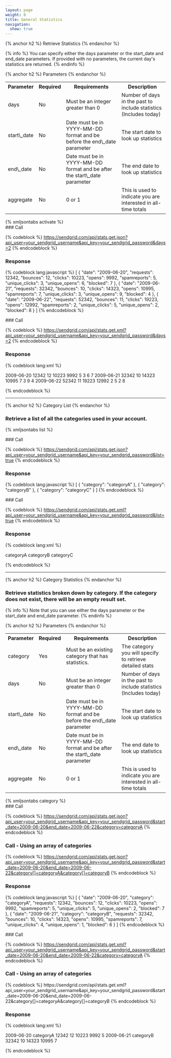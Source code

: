 ```yaml
---
layout: page
weight: 0
title: General Statistics
navigation:
  show: true
---
```


{% anchor h2 %} Retrieve Statistics {% endanchor %}
 
{% info %} You can specify either the days parameter or the start\_date and end\_date parameters. If provided with no parameters, the current day's statistics are returned. {% endinfo %}
 
{% anchor h2 %} Parameters {% endanchor %}


<table markdown="1" class="table table-bordered table-striped">
<tbody markdown="1">
<tr markdown="1">
<th markdown="1">
Parameter

</th>
<th markdown="1">
Required

</th>
<th markdown="1">
Requirements

</th>
<th markdown="1">
Description

</th>
</tr>
<tr markdown="1">
<td markdown="1">
days

</td>
<td markdown="1">
No

</td>
<td markdown="1">
Must be an integer greater than 0

</td>
<td markdown="1">
Number of days in the past to include statistics (Includes today)

</td>
</tr>
<tr markdown="1">
<td markdown="1">
start\_date

</td>
<td markdown="1">
No

</td>
<td markdown="1">
Date must be in YYYY-MM-DD format and be before the end\_date parameter

</td>
<td markdown="1">
The start date to look up statistics

</td>
</tr>
<tr markdown="1">
<td markdown="1">
end\_date

</td>
<td markdown="1">
No

</td>
<td markdown="1">
Date must be in YYYY-MM-DD format and be after the start\_date parameter

</td>
<td markdown="1">
The end date to look up statistics

</td>
</tr>
<tr markdown="1">
<td markdown="1">
aggregate

</td>
<td markdown="1">
No

</td>
<td markdown="1">
0 or 1

</td>
<td markdown="1">
This is used to indicate you are interested in all-time totals

</td>
</tr>
</tbody>
</table>
{% xmljsontabs activate %}

<div markdown="1" class="tab-content">
<div markdown="1" class="tab-pane active" id="activate-json">
### Call



{% codeblock %}
https://sendgrid.com/api/stats.get.json?api_user=your_sendgrid_username&api_key=your_sendgrid_password&days=2
{% endcodeblock %}
<h3>Response</h3>

{% codeblock lang:javascript %}
[
  {
    "date": "2009-06-20",
    "requests": 12342,
    "bounces": 12,
    "clicks": 10223,
    "opens": 9992,
    "spamreports": 5,
    "unique_clicks": 3,
    "unique_opens": 6,
    "blocked": 7
  },
  {
    "date": "2009-06-21",
    "requests": 32342,
    "bounces": 10,
    "clicks": 14323,
    "opens": 10995,
    "spamreports": 7,
    "unique_clicks": 3,
    "unique_opens": 9,
    "blocked": 4
  },
  {
    "date": "2009-06-22",
    "requests": 52342,
    "bounces": 11,
    "clicks": 19223,
    "opens": 12992,
    "spamreports": 2,
    "unique_clicks": 5,
    "unique_opens": 2,
    "blocked": 8
  }
]
{% endcodeblock %}




</div>
<div markdown="1" class="tab-pane" id="activate-xml">
### Call



{% codeblock %}
https://sendgrid.com/api/stats.get.xml?api_user=your_sendgrid_username&api_key=your_sendgrid_password&days=2
{% endcodeblock %}
<h3>Response</h3>
	
{% codeblock lang:xml %}
<?xml version="1.0" encoding="ISO-8859-1"?>

<stats>
   <day>
      <date>2009-06-20</date>
      <requests>12342</requests>
      <bounces>12</bounces>
      <clicks>10223</clicks>
      <opens>9992</opens>
      <spamreports>5</spamreports>
      <unique_clicks>3</unique_clicks>
      <unique_opens>6</unique_opens>
      <blocked>7</blocked>
   </day>
   <day>
      <date>2009-06-21</date>
      <requests>32342</requests>
      <bounces>10</bounces>
      <clicks>14323</clicks>
      <opens>10995</opens>
      <spamreports>7</spamreports>
      <unique_clicks>3</unique_clicks>
      <unique_opens>9</unique_opens>
      <blocked>4</blocked>
   </day>
   <day>
      <date>2009-06-22</date>
      <requests>52342</requests>
      <bounces>11</bounces>
      <clicks>19223</clicks>
      <opens>12992</opens>
      <spamreports>2</spamreports>
      <unique_clicks>5</unique_clicks>
      <unique_opens>2</unique_opens>
      <blocked>8</blocked>
   </day>
</stats>

{% endcodeblock %}




</div>
</div>

* * * * *


{% anchor h2 %} Category List {% endanchor %}


### Retrieve a list of all the categories used in your account.

{% xmljsontabs list %}

<div markdown="1" class="tab-content">
<div markdown="1" class="tab-pane active" id="list-json">
### Call



{% codeblock %}
https://sendgrid.com/api/stats.get.json?api_user=your_sendgrid_username&api_key=your_sendgrid_password&list=true
{% endcodeblock %}
<h3>Response</h3>

{% codeblock lang:javascript %}
[
  {
    "category": "categoryA"
  },
  {
    "category": "categoryB"
  },
  {
    "category": "categoryC"
  }
]
{% endcodeblock %}




</div>
<div markdown="1" class="tab-pane" id="list-xml">
### Call



{% codeblock %}
https://sendgrid.com/api/stats.get.xml?api_user=your_sendgrid_username&api_key=your_sendgrid_password&list=true
{% endcodeblock %}
<h3>Response</h3>

{% codeblock lang:xml %}
<?xml version="1.0" encoding="ISO-8859-1"?>

<categories>
   <category>categoryA</category>
   <category>categoryB</category>
   <category>categoryC</category>
</categories>

{% endcodeblock %}




</div>
</div>

* * * * *


{% anchor h2 %} Category Statistics {% endanchor %}


### Retrieve statistics broken down by category. If the category does not exist, there will be an empty result set.


{% info %} Note that you can use either the days parameter or the start\_date and end\_date parameter. {% endinfo %}
 
{% anchor h2 %} Parameters {% endanchor %}


<table markdown="1" class="table table-bordered table-striped">
<tbody markdown="1">
<tr markdown="1">
<th markdown="1">
Parameter

</th>
<th markdown="1">
Required

</th>
<th markdown="1">
Requirements

</th>
<th markdown="1">
Description

</th>
</tr>
<tr markdown="1">
<td markdown="1">
category

</td>
<td markdown="1">
Yes

</td>
<td markdown="1">
Must be an existing category that has statistics.

</td>
<td markdown="1">
The category you will specify to retrieve detailed stats

</td>
</tr>
<tr markdown="1">
<td markdown="1">
days

</td>
<td markdown="1">
No

</td>
<td markdown="1">
Must be an integer greater than 0

</td>
<td markdown="1">
Number of days in the past to include statistics (Includes today)

</td>
</tr>
<tr markdown="1">
<td markdown="1">
start\_date

</td>
<td markdown="1">
No

</td>
<td markdown="1">
Date must be in YYYY-MM-DD format and be before the end\_date parameter

</td>
<td markdown="1">
The start date to look up statistics

</td>
</tr>
<tr markdown="1">
<td markdown="1">
end\_date

</td>
<td markdown="1">
No

</td>
<td markdown="1">
Date must be in YYYY-MM-DD format and be after the start\_date parameter

</td>
<td markdown="1">
The end date to look up statistics

</td>
</tr>
<tr markdown="1">
<td markdown="1">
aggregate

</td>
<td markdown="1">
No

</td>
<td markdown="1">
0 or 1

</td>
<td markdown="1">
This is used to indicate you are interested in all-time totals

</td>
</tr>
</tbody>
</table>
{% xmljsontabs category %}

<div markdown="1" class="tab-content">
<div markdown="1" class="tab-pane active" id="category-json">
### Call



{% codeblock %}
https://sendgrid.com/api/stats.get.json?api_user=your_sendgrid_username&api_key=your_sendgrid_password&start_date=2009-06-20&end_date=2009-06-22&category=categoryA
{% endcodeblock %}
<h3>Call - Using an array of categories</h3>

{% codeblock %}
https://sendgrid.com/api/stats.get.json?api_user=your_sendgrid_username&api_key=your_sendgrid_password&start_date=2009-06-20&end_date=2009-06-22&category[]=categoryA&category[]=categoryB
{% endcodeblock %}



### Response




{% codeblock lang:javascript %}
[
  {
    "date": "2009-06-20",
    "category": "categoryA",
    "requests": 12342,
    "bounces": 12,
    "clicks": 10223,
    "opens": 9992,
    "spamreports": 5,
    "unique_clicks": 5,
    "unique_opens": 2,
    "blocked": 7
  },
  {
    "date": "2009-06-21",
    "category": "categoryB",
    "requests": 32342,
    "bounces": 10,
    "clicks": 14323,
    "opens": 10995,
    "spamreports": 7,
    "unique_clicks": 4,
    "unique_opens": 1,
    "blocked": 6
  }
]
{% endcodeblock %}




</div>
<div markdown="1" class="tab-pane" id="category-xml">
### Call



{% codeblock %}
https://sendgrid.com/api/stats.get.xml?api_user=your_sendgrid_username&api_key=your_sendgrid_password&start_date=2009-06-20&end_date=2009-06-22&category=categoryA
{% endcodeblock %}
<h3>Call - Using an array of categories</h3>
{% codeblock %}
https://sendgrid.com/api/stats.get.xml?api_user=your_sendgrid_username&api_key=your_sendgrid_password&start_date=2009-06-20&end_date=2009-06-22&category[]=categoryA&category[]=categoryB
{% endcodeblock %}



### Response




{% codeblock lang:xml %}
<?xml version="1.0" encoding="ISO-8859-1"?>

<stats>
   <day>
      <date>2009-06-20</date>
      <category>categoryA</category>
      <requests>12342</requests>
      <bounces>12</bounces>
      <clicks>10223</clicks>
      <opens>9992</opens>
      <spamreports>5</spamreports>
   </day>
   <day>
      <date>2009-06-21</date>
      <category>categoryB</category>
      <requests>32342</requests>
      <bounces>10</bounces>
      <clicks>14323</clicks>
      <opens>10995</opens>
      <spamreports>7</spamreports>
   </day>
</stats>

{% endcodeblock %}




</div>
</div>

